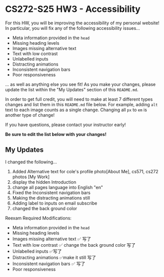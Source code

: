 # CS272-S25 HW3 - Accessibility

For this HW, you will be improving the accessibility of my personal website! In particular, you will fix any of the following accessibility issues...

 - Meta information provided in the `head`
 - Missing heading levels
 - Images missing alternative text
 - Text with low contrast
 - Unlabelled inputs
 - Distracting animations
 - Inconsistent navigation bars
 - Poor responsiveness

... as well as anything else you see fit! As you make your changes, please update the list within the "My Updates" section of this `README.md`.

In order to get full credit, you will need to make at least 7 different types changes and list them in this `README.md` file below. For example, adding `alt` text to each image counts as a single change. Changing all `px` to `em` is another type of change!

If you have questions, please contact your instructor early!

**Be sure to edit the list below with your changes!**

## My Updates

I changed the following... 
1. Added Alternative text for cole's profile photo[About Me], cs571, cs272 photos [My Work]
2. display the hidden Introduction
3. change all pages language into English "en"
4. Fixed the Inconsistent navigation bars
5. Making the distracting animations still
6. Adding label to inputs on email subscribe
7. changed the back ground color


Reexam Required Modifications:
 - Meta information provided in the `head`
 - Missing heading levels
 - Images missing alternative text ✅ 写了
 - Text with low contrast ✅ change the back ground color 写了
 - Unlabelled inputs ✅写了
 - Distracting animations ✅make it still 写了
 - Inconsistent navigation bars ✅ 写了
 - Poor responsiveness
